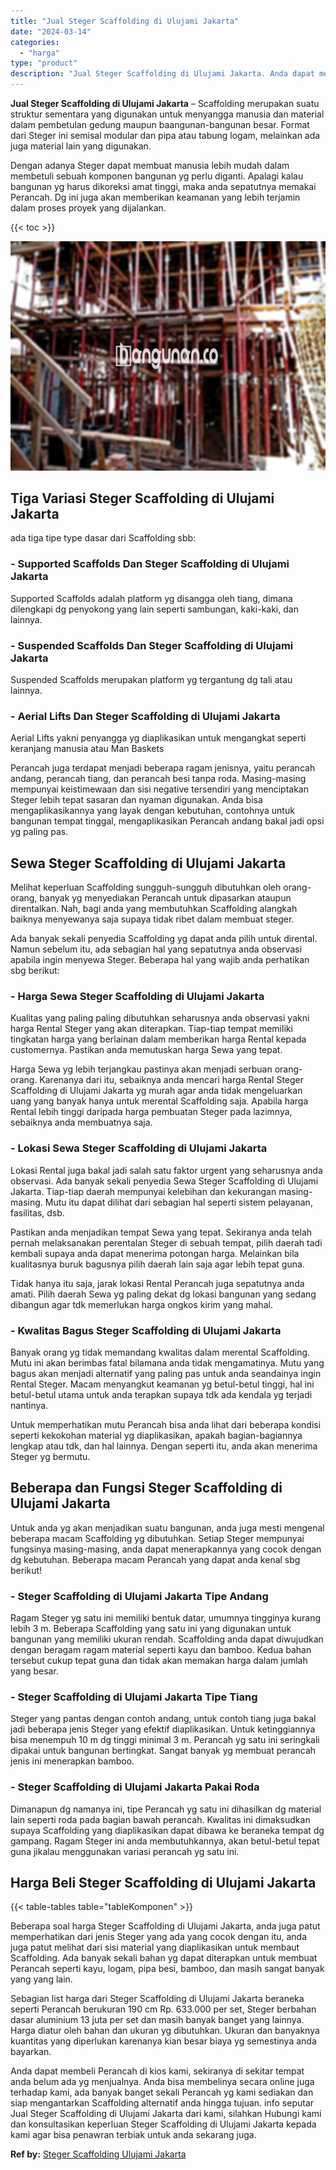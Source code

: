 ```yaml
---
title: "Jual Steger Scaffolding di Ulujami Jakarta"
date: "2024-03-14"
categories: 
  - "harga"
type: "product"
description: "Jual Steger Scaffolding di Ulujami Jakarta. Anda dapat membeli Perancah di kios kami, sekiranya di sekitar tempat anda belum ada yg menjualnya. Anda bisa mem..."
---
```


**Jual Steger Scaffolding di Ulujami Jakarta** – Scaffolding merupakan suatu struktur sementara yang digunakan untuk menyangga manusia dan material dalam pembetulan gedung maupun baangunan-bangunan besar. Format dari Steger ini semisal modular dan pipa atau tabung logam, melainkan ada juga material lain yang digunakan.

Dengan adanya Steger dapat membuat manusia lebih mudah dalam membetuli sebuah komponen bangunan yg perlu diganti. Apalagi kalau bangunan yg harus dikoreksi amat tinggi, maka anda sepatutnya memakai Perancah. Dg ini juga akan memberikan keamanan yang lebih terjamin dalam proses proyek yang dijalankan.

{{< toc >}}

![Jual Steger Scaffolding di Ulujami Jakarta](/images/sewa-scaffolding-steger-10.png)

## Tiga Variasi Steger Scaffolding di Ulujami Jakarta

ada tiga tipe type dasar dari Scaffolding sbb:

### \- Supported Scaffolds Dan Steger Scaffolding di Ulujami Jakarta

Supported Scaffolds adalah platform yg disangga oleh tiang, dimana dilengkapi dg penyokong yang lain seperti sambungan, kaki-kaki, dan lainnya.

### \- Suspended Scaffolds Dan Steger Scaffolding di Ulujami Jakarta

Suspended Scaffolds merupakan platform yg tergantung dg tali atau lainnya.

### \- Aerial Lifts Dan Steger Scaffolding di Ulujami Jakarta

Aerial Lifts yakni penyangga yg diaplikasikan untuk mengangkat seperti keranjang manusia atau Man Baskets

Perancah juga terdapat menjadi beberapa ragam jenisnya, yaitu perancah andang, perancah tiang, dan perancah besi tanpa roda. Masing-masing mempunyai keistimewaan dan sisi negative tersendiri yang menciptakan Steger lebih tepat sasaran dan nyaman digunakan. Anda bisa mengaplikasikannya yang layak dengan kebutuhan, contohnya untuk bangunan tempat tinggal, mengaplikasikan Perancah andang bakal jadi opsi yg paling pas.

## Sewa Steger Scaffolding di Ulujami Jakarta

Melihat keperluan Scaffolding sungguh-sungguh dibutuhkan oleh orang-orang, banyak yg menyediakan Perancah untuk dipasarkan ataupun direntalkan. Nah, bagi anda yang membutuhkan Scaffolding alangkah baiknya menyewanya saja supaya tidak ribet dalam membuat steger.

Ada banyak sekali penyedia Scaffolding yg dapat anda pilih untuk dirental. Namun sebelum itu, ada sebagian hal yang sepatutnya anda observasi apabila ingin menyewa Steger. Beberapa hal yang wajib anda perhatikan sbg berikut:

### \- Harga Sewa Steger Scaffolding di Ulujami Jakarta

Kualitas yang paling paling dibutuhkan seharusnya anda observasi yakni harga Rental Steger yang akan diterapkan. Tiap-tiap tempat memiliki tingkatan harga yang berlainan dalam memberikan harga Rental kepada customernya. Pastikan anda memutuskan harga Sewa yang tepat.

Harga Sewa yg lebih terjangkau pastinya akan menjadi serbuan orang-orang. Karenanya dari itu, sebaiknya anda mencari harga Rental Steger Scaffolding di Ulujami Jakarta yg murah agar anda tidak mengeluarkan uang yang banyak hanya untuk merental Scaffolding saja. Apabila harga Rental lebih tinggi daripada harga pembuatan Steger pada lazimnya, sebaiknya anda membuatnya saja.

### \- Lokasi Sewa Steger Scaffolding di Ulujami Jakarta

Lokasi Rental juga bakal jadi salah satu faktor urgent yang seharusnya anda observasi. Ada banyak sekali penyedia Sewa Steger Scaffolding di Ulujami Jakarta. Tiap-tiap daerah mempunyai kelebihan dan kekurangan masing-masing. Mutu itu dapat dilihat dari sebagian hal seperti sistem pelayanan, fasilitas, dsb.

Pastikan anda menjadikan tempat Sewa yang tepat. Sekiranya anda telah pernah melaksanakan perentalan Steger di sebuah tempat, pilih daerah tadi kembali supaya anda dapat menerima potongan harga. Melainkan bila kualitasnya buruk bagusnya pilih daerah lain saja agar lebih tepat guna.

Tidak hanya itu saja, jarak lokasi Rental Perancah juga sepatutnya anda amati. Pilih daerah Sewa yg paling dekat dg lokasi bangunan yang sedang dibangun agar tdk memerlukan harga ongkos kirim yang mahal.

### \- Kwalitas Bagus Steger Scaffolding di Ulujami Jakarta

Banyak orang yg tidak memandang kwalitas dalam merental Scaffolding. Mutu ini akan berimbas fatal bilamana anda tidak mengamatinya. Mutu yang bagus akan menjadi alternatif yang paling pas untuk anda seandainya ingin Rental Steger. Macam menyangkut keamanan yg betul-betul tinggi, hal ini betul-betul utama untuk anda terapkan supaya tdk ada kendala yg terjadi nantinya.

Untuk memperhatikan mutu Perancah bisa anda lihat dari beberapa kondisi seperti kekokohan material yg diaplikasikan, apakah bagian-bagiannya lengkap atau tdk, dan hal lainnya. Dengan seperti itu, anda akan menerima Steger yg bermutu.

## Beberapa dan Fungsi Steger Scaffolding di Ulujami Jakarta

Untuk anda yg akan menjadikan suatu bangunan, anda juga mesti mengenal beberapa macam Scaffolding yg dibutuhkan. Setiap Steger mempunyai fungsinya masing-masing, anda dapat menerapkannya yang cocok dengan dg kebutuhan. Beberapa macam Perancah yang dapat anda kenal sbg berikut!

### \- Steger Scaffolding di Ulujami Jakarta Tipe Andang

Ragam Steger yg satu ini memiliki bentuk datar, umumnya tingginya kurang lebih 3 m. Beberapa Scaffolding yang satu ini yang digunakan untuk bangunan yang memiliki ukuran rendah. Scaffolding anda dapat diwujudkan dengan beragam ragam material seperti kayu dan bamboo. Kedua bahan tersebut cukup tepat guna dan tidak akan memakan harga dalam jumlah yang besar.

### \- Steger Scaffolding di Ulujami Jakarta Tipe Tiang

Steger yang pantas dengan contoh andang, untuk contoh tiang juga bakal jadi beberapa jenis Steger yang efektif diaplikasikan. Untuk ketinggiannya bisa menempuh 10 m dg tinggi minimal 3 m. Perancah yg satu ini seringkali dipakai untuk bangunan bertingkat. Sangat banyak yg membuat perancah jenis ini menerapkan bamboo.

### \- Steger Scaffolding di Ulujami Jakarta Pakai Roda

Dimanapun dg namanya ini, tipe Perancah yg satu ini dihasilkan dg material lain seperti roda pada bagian bawah perancah. Kwalitas ini dimaksudkan supaya Scaffolding yang diaplikasikan dapat dibawa ke beraneka tempat dg gampang. Ragam Steger ini anda membutuhkannya, akan betul-betul tepat guna jikalau menggunakan variasi perancah yg satu ini.

## Harga Beli Steger Scaffolding di Ulujami Jakarta

{{< table-tables table="tableKomponen" >}}

Beberapa soal harga Steger Scaffolding di Ulujami Jakarta, anda juga patut memperhatikan dari jenis Steger yang ada yang cocok dengan itu, anda juga patut melihat dari sisi material yang diaplikasikan untuk membaut Scaffolding. Ada banyak sekali bahan yg dapat diterapkan untuk membuat Perancah seperti kayu, logam, pipa besi, bamboo, dan masih sangat banyak yang yang lain.

Sebagian list harga dari Steger Scaffolding di Ulujami Jakarta beraneka seperti Perancah berukuran 190 cm Rp. 633.000 per set, Steger berbahan dasar aluminium 13 juta per set dan masih banyak banget yang lainnya. Harga diatur oleh bahan dan ukuran yg dibutuhkan. Ukuran dan banyaknya kuantitas yang diperlukan karenanya kian besar biaya yg semestinya anda bayarkan.

Anda dapat membeli Perancah di kios kami, sekiranya di sekitar tempat anda belum ada yg menjualnya. Anda bisa membelinya secara online juga terhadap kami, ada banyak banget sekali Perancah yg kami sediakan dan siap mengantarkan Scaffolding alternatif anda hingga tujuan. info seputar Jual Steger Scaffolding di Ulujami Jakarta dari kami, silahkan Hubungi kami dan konsultasikan keperluan Steger Scaffolding di Ulujami Jakarta kepada kami agar bisa penawran terbiak untuk anda sekarang juga.

**Ref by:** [Steger Scaffolding Ulujami Jakarta](https://id.wikipedia.org/wiki/Steger)
